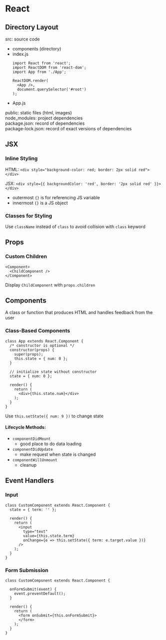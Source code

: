 # React

## Directory Layout
src: source code  
  - components (directory)
  - index.js
    ```
    import React from 'react';
    import ReactDOM from 'react-dom';
    import App from './App';
    
    ReactDOM.render(
      <App />,
      document.querySelector('#root')
    );    
    ```
  - App.js

public: static files (html, images)  
node_modules: project dependencies  
package.json: record of dependencies  
package-lock.json: record of exact versions of dependencies  

## JSX

### Inline Styling
HTML: `<div style="background-color: red; border: 2px solid red"></div>`

JSX: `<div style={{ backgroundColor: 'red', border: '2px solid red' }}></div>`
  - outermost `{}` is for referencing JS variable
  - innermost `{}` is a JS object

### Classes for Styling
Use `className` instead of `class` to avoid collision with `class` keyword

## Props

### Custom Children

```
<Component>
  <ChildComponent />
</Component>
```

Display `ChildComponent` with `props.children`

## Components
A class or function that produces HTML and handles feedback from the user

### Class-Based Components

```
class App extends React.Component {
  /* constructor is optional */
  constructor(props) {
    super(props);
    this.state = { num: 0 };
  }
  
  // initialize state without constructor
  state = { num: 0 };
  
  render() {
    return (
      <div>{this.state.num}</div>
    );
  }
}
```

Use `this.setState({ num: 9 })` to change state

#### Lifecycle Methods:
- `componentDidMount`
  - good place to do data loading
- `componentDidUpdate`
  - make request when state is changed
- `componentWillUnmount`
  - cleanup
  
## Event Handlers

### Input

```
class CustomComponent extends React.Component {
  state = { term: '' };
  
  render() {
    return (
      <input
        type="text"
        value={this.state.term}
        onChange={e => this.setState({ term: e.target.value })}
      />
    );
  }
}
```

### Form Submission

```
class CustomComponent extends React.Component {

  onFormSubmit(event) {
    event.preventDefault();
  }
  
  render() {
    return (
      <form onSubmit={this.onFormSubmit}>
      </form>
    );
  }
}
```
